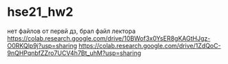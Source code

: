 # hse21_hw2  
нет файлов от первй дз, брал файл лектора
https://colab.research.google.com/drive/10BWof3x0YsER8gKAGtHJgz-O0RKQlp9j?usp=sharing
https://colab.research.google.com/drive/1ZdQoC-9nQHPqnbfZZro7UCV4h7Bt_uhM?usp=sharing

